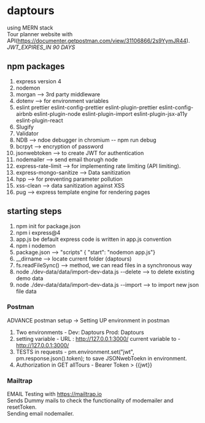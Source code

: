 # daptours

using MERN stack <br>
Tour planner website with API(https://documenter.getpostman.com/view/31106866/2s9YymJR44). <br>
_JWT_EXPIRES_IN 90 DAYS_

## npm packages

1. express version 4
2. nodemon
3. morgan --> 3rd party middleware
4. dotenv --> for environment variables
5. eslint
   prettier
   eslint-config-prettier
   eslint-plugin-prettier
   eslint-config-airbnb
   eslint-plugin-node
   eslint-plugin-import
   eslint-plugin-jsx-a11y
   eslint-plugin-react
6. Slugify
7. Validator
8. NDB --> ndoe debugger in chromium -- npm run debug
9. bcrpyt --> encryption of password
10. jsonwebtoken --> to create JWT for authentication
11. nodemailer --> send email thorugh node
12. express-rate-limit --> for implementing rate limiting (API limiting).
13. express-mongo-sanitize --> Data sanitization
14. hpp --> for preventing parameter pollution
15. xss-clean --> data sanitization against XSS
16. pug --> express template engine for rendering pages

## starting steps

1. npm init for package.json
2. npm i express@4
3. app.js be default express code is written in app.js convention
4. npm i nodemon
5. package.json --> "scripts" { "start": "nodemon app.js"}
6. \_\_dirname --> locate current folder (daptours)
7. fs.readFileSync() --> method, we can read files in a synchronous way
8. node ./dev-data/data/import-dev-data.js --delete --> to delete existing demo data
9. node ./dev-data/data/import-dev-data.js --import --> to import new json file data

### Postman

ADVANCE postman setup ->
Setting UP environment in postman

1. Two environments - Dev: Daptours
   Prod: Daptours
2. setting variable - URL : http://127.0.0.1:3000/
   current variable to - http://127.0.0.1:3000/
3. TESTS in requests - pm.environment.set("jwt", pm.response.json().token);
   to save JSONwebToekn in environment.
4. Authorization in GET allTours - Bearer Token > {{jwt}}

### Mailtrap

EMAIL Testing with https://mailtrap.io <br>
Sends Dummy mails to check the functionality of modemailer and resetToken.<br>
Sending email nodemailer.
